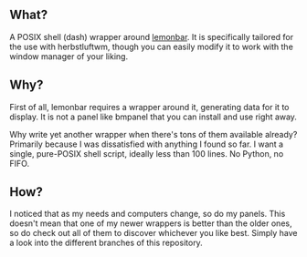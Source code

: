 ## What?
A POSIX shell (dash) wrapper around
[lemonbar](https://github.com/LemonBoy/bar). It is specifically tailored for
the use with herbstluftwm, though you can easily modify it to work with the
window manager of your liking.

## Why?
First of all, lemonbar requires a wrapper around it, generating data for it
to display. It is not a panel like bmpanel that you can install and use right
away.

Why write yet another wrapper when there's tons of them available already?
Primarily because I was dissatisfied with anything I found so far. I want a
single, pure-POSIX shell script, ideally less than 100 lines. No Python, no
FIFO.

## How?
I noticed that as my needs and computers change, so do my panels. This doesn't mean that one of my newer wrappers is better than the older ones, so do check out all of them to discover whichever you like best. Simply have a look into the different branches of this repository.
